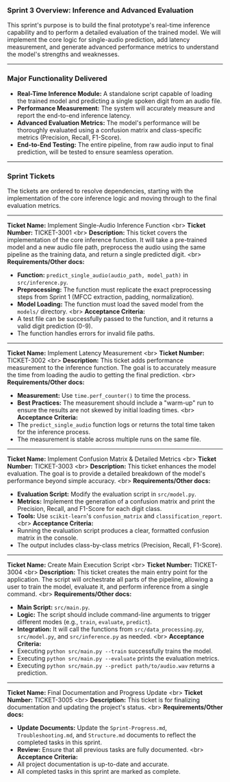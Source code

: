 ### **Sprint 3 Overview: Inference and Advanced Evaluation**

This sprint's purpose is to build the final prototype's real-time inference capability and to perform a detailed evaluation of the trained model. We will implement the core logic for single-audio prediction, add latency measurement, and generate advanced performance metrics to understand the model's strengths and weaknesses.

-----

### **Major Functionality Delivered**

  * **Real-Time Inference Module:** A standalone script capable of loading the trained model and predicting a single spoken digit from an audio file.
  * **Performance Measurement:** The system will accurately measure and report the end-to-end inference latency.
  * **Advanced Evaluation Metrics:** The model's performance will be thoroughly evaluated using a confusion matrix and class-specific metrics (Precision, Recall, F1-Score).
  * **End-to-End Testing:** The entire pipeline, from raw audio input to final prediction, will be tested to ensure seamless operation.

-----

### **Sprint Tickets**

The tickets are ordered to resolve dependencies, starting with the implementation of the core inference logic and moving through to the final evaluation metrics.

-----

**Ticket Name:** Implement Single-Audio Inference Function
\<br\> **Ticket Number:** TICKET-3001
\<br\> **Description:** This ticket covers the implementation of the core inference function. It will take a pre-trained model and a new audio file path, preprocess the audio using the same pipeline as the training data, and return a single predicted digit.
\<br\> **Requirements/Other docs:**

  * **Function:** `predict_single_audio(audio_path, model_path)` in `src/inference.py`.
  * **Preprocessing:** The function must replicate the exact preprocessing steps from Sprint 1 (MFCC extraction, padding, normalization).
  * **Model Loading:** The function must load the saved model from the `models/` directory.
    \<br\> **Acceptance Criteria:**
  * A test file can be successfully passed to the function, and it returns a valid digit prediction (0-9).
  * The function handles errors for invalid file paths.

-----

**Ticket Name:** Implement Latency Measurement
\<br\> **Ticket Number:** TICKET-3002
\<br\> **Description:** This ticket adds performance measurement to the inference function. The goal is to accurately measure the time from loading the audio to getting the final prediction.
\<br\> **Requirements/Other docs:**

  * **Measurement:** Use `time.perf_counter()` to time the process.
  * **Best Practices:** The measurement should include a "warm-up" run to ensure the results are not skewed by initial loading times.
    \<br\> **Acceptance Criteria:**
  * The `predict_single_audio` function logs or returns the total time taken for the inference process.
  * The measurement is stable across multiple runs on the same file.

-----

**Ticket Name:** Implement Confusion Matrix & Detailed Metrics
\<br\> **Ticket Number:** TICKET-3003
\<br\> **Description:** This ticket enhances the model evaluation. The goal is to provide a detailed breakdown of the model's performance beyond simple accuracy.
\<br\> **Requirements/Other docs:**

  * **Evaluation Script:** Modify the evaluation script in `src/model.py`.
  * **Metrics:** Implement the generation of a confusion matrix and print the Precision, Recall, and F1-Score for each digit class.
  * **Tools:** Use `scikit-learn`'s `confusion_matrix` and `classification_report`.
    \<br\> **Acceptance Criteria:**
  * Running the evaluation script produces a clear, formatted confusion matrix in the console.
  * The output includes class-by-class metrics (Precision, Recall, F1-Score).

-----

**Ticket Name:** Create Main Execution Script
\<br\> **Ticket Number:** TICKET-3004
\<br\> **Description:** This ticket creates the main entry point for the application. The script will orchestrate all parts of the pipeline, allowing a user to train the model, evaluate it, and perform inference from a single command.
\<br\> **Requirements/Other docs:**

  * **Main Script:** `src/main.py`.
  * **Logic:** The script should include command-line arguments to trigger different modes (e.g., `train`, `evaluate`, `predict`).
  * **Integration:** It will call the functions from `src/data_processing.py`, `src/model.py`, and `src/inference.py` as needed.
    \<br\> **Acceptance Criteria:**
  * Executing `python src/main.py --train` successfully trains the model.
  * Executing `python src/main.py --evaluate` prints the evaluation metrics.
  * Executing `python src/main.py --predict path/to/audio.wav` returns a prediction.

-----

**Ticket Name:** Final Documentation and Progress Update
\<br\> **Ticket Number:** TICKET-3005
\<br\> **Description:** This ticket is for finalizing documentation and updating the project's status.
\<br\> **Requirements/Other docs:**

  * **Update Documents:** Update the `Sprint-Progress.md`, `Troubleshooting.md`, and `Structure.md` documents to reflect the completed tasks in this sprint.
  * **Review:** Ensure that all previous tasks are fully documented.
    \<br\> **Acceptance Criteria:**
  * All project documentation is up-to-date and accurate.
  * All completed tasks in this sprint are marked as complete.
